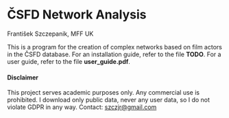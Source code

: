 # ČSFD Network Analysis
František Szczepanik, MFF UK

This is a program for the creation of complex networks based on film actors in the ČSFD database.
For an installation guide, refer to the file **TODO**.
For a user guide, refer to the file **user_guide.pdf**.


#### Disclaimer
This project serves academic purposes only. Any commercial use is prohibited.
I download only public data, never any user data, so I do not violate GDPR in any way.
Contact: szczjr@gmail.com